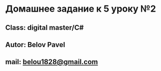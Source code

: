 # Домашнее задание к 5 уроку №2

## Class: digital master/C#

## Autor: Belov Pavel

## mail: belou1828@gmail.com
